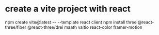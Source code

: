# create a vite project with react
npm create vite@latest -- --template react client
npm install three @react-three/fiber @react-three/drei maath valtio react-color framer-motion